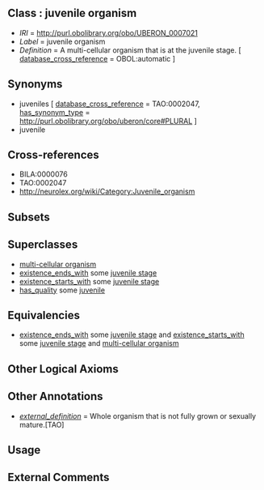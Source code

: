 
## Class : juvenile organism

 * *IRI* = http://purl.obolibrary.org/obo/UBERON_0007021
 * *Label* = juvenile organism
 * *Definition* = A multi-cellular organism that is at the juvenile stage. [ [database_cross_reference](../../ef/oboInOwl#hasDbXref.md) = OBOL:automatic ]

## Synonyms

 * juveniles [ [database_cross_reference](../../ef/oboInOwl#hasDbXref.md) = TAO:0002047, [has_synonym_type](../../pe/oboInOwl#hasSynonymType.md) = http://purl.obolibrary.org/obo/uberon/core#PLURAL ]
 * juvenile

## Cross-references

 * BILA:0000076
 * TAO:0002047
 * http://neurolex.org/wiki/Category:Juvenile_organism

## Subsets


## Superclasses

 * [multi-cellular organism](../../UBERON/68/UBERON_0000468.md)
 * [existence_ends_with](../../core#existence/th/core#existence_ends_with.md) some [juvenile stage](../../UBERON/12/UBERON_0000112.md)
 * [existence_starts_with](../../core#existence/th/core#existence_starts_with.md) some [juvenile stage](../../UBERON/12/UBERON_0000112.md)
 * [has_quality](../../SIO/08/SIO_000008.md) some [juvenile](../../PATO/90/PATO_0001190.md)

## Equivalencies

 * [existence_ends_with](../../core#existence/th/core#existence_ends_with.md) some [juvenile stage](../../UBERON/12/UBERON_0000112.md) and [existence_starts_with](../../core#existence/th/core#existence_starts_with.md) some [juvenile stage](../../UBERON/12/UBERON_0000112.md) and [multi-cellular organism](../../UBERON/68/UBERON_0000468.md)

## Other Logical Axioms


## Other Annotations

 * *[external_definition](../../UBPROP/01/UBPROP_0000001.md)* = Whole organism that is not fully grown or sexually mature.[TAO]

## Usage


## External Comments


